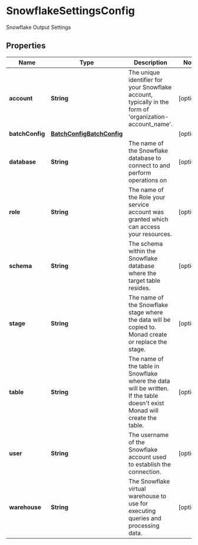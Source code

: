 

# SnowflakeSettingsConfig

Snowflake Output Settings

## Properties

| Name | Type | Description | Notes |
|------------ | ------------- | ------------- | -------------|
|**account** | **String** | The unique identifier for your Snowflake account, typically in the form of &#39;organization-account_name&#39;. |  [optional] |
|**batchConfig** | [**BatchConfigBatchConfig**](BatchConfigBatchConfig.md) |  |  [optional] |
|**database** | **String** | The name of the Snowflake database to connect to and perform operations on |  [optional] |
|**role** | **String** | The name of the Role your service account was granted which can access your resources. |  [optional] |
|**schema** | **String** | The schema within the Snowflake database where the target table resides. |  [optional] |
|**stage** | **String** | The name of the Snowflake stage where the data will be copied to. Monad create or replace the stage. |  [optional] |
|**table** | **String** | The name of the table in Snowflake where the data will be written. If the table doesn&#39;t exist Monad will create the table. |  [optional] |
|**user** | **String** | The username of the Snowflake account used to establish the connection. |  [optional] |
|**warehouse** | **String** | The Snowflake virtual warehouse to use for executing queries and processing data. |  [optional] |



